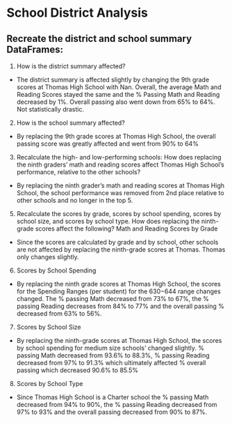 # School District Analysis

## Recreate the district and school summary DataFrames:
1. How is the district summary affected?

- The district summary is affected slightly by changing the 9th grade scores at Thomas High School with Nan. Overall, the average Math and Reading Scores stayed the same and the % Passing Math and Reading decreased by 1%. Overall passing also went down from 65% to 64%. Not statistically drastic.

2. How is the school summary affected?

- By replacing the 9th grade scores at Thomas High School, the overall passing score was greatly affected and went from 90% to 64%

3. Recalculate the high- and low-performing schools: How does replacing the ninth graders’ math and reading scores affect Thomas High School’s performance, relative to the other schools?

- By replacing the ninth grader’s math and reading scores at Thomas High School, the school performance was removed from 2nd place relative to other schools and no longer in the top 5.

5. Recalculate the scores by grade, scores by school spending, scores by school size, and scores by school type. How does replacing the ninth-grade scores affect the following? Math and Reading Scores by Grade

- Since the scores are calculated by grade and by school, other schools are not affected by replacing the ninth-grade scores at Thomas. Thomas only changes slightly.

6. Scores by School Spending

- By replacing the ninth grade scores at Thomas High School, the scores for the Spending Ranges (per student) for the $630-$644 range changes changed. The % passing Math decreased from 73% to 67%, the % passing Reading decreases from 84% to 77% and the overall passing % decreased from 63% to 56%.

 7. Scores by School Size
 
 - By replacing the ninth-grade scores at Thomas High School, the scores by school spending for medium size schools’ changed slightly. % passing Math decreased from 93.6% to          88.3%, % passing Reading decreased from 97% to 91.3% which ultimately affected % overall passing which decreased 90.6% to 85.5%
 
 8. Scores by School Type
 
 - Since Thomas High School is a Charter school the % passing Math decreased from 94% to 90%, the % passing Reading decreased from 97% to 93% and the overall passing                  decreased from 90% to 87%.
